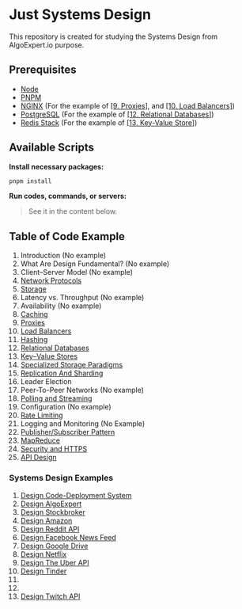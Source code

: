 # Just Systems Design

This repository is created for studying the Systems Design from AlgoExpert.io purpose.

## Prerequisites

- [Node](https://nodejs.org/en/download)
- [PNPM](https://pnpm.io/installation)
- [NGINX](https://nginx.org/en/download.html) (For the example of [\[9. Proxies\]](./09-proxies), and [\[10. Load Balancers\]](./10_load-balancers))
- [PostgreSQL](https://www.postgresql.org/download) (For the example of [\[12. Relational Databases\]](./12_relational_databases))
- [Redis Stack](https://redis.io/docs/latest/operate/oss_and_stack/install/install-stack) (For the example of [\[13. Key-Value Store\]](./13_key-value-stores))

## Available Scripts

**Install necessary packages:**

```bash
pnpm install
```

**Run codes, commands, or servers:**

> See it in the content below.

## Table of Code Example

1. Introduction (No example)
2. What Are Design Fundamental? (No example)
3. Client–Server Model (No example)
4. [Network Protocols](./04_network-protocols)
5. [Storage](./05_storage)
6. Latency vs. Throughput (No example)
7. Availability (No example)
8. [Caching](./08_caching)
9. [Proxies](./09-proxies)
10. [Load Balancers](./10_load-balancers)
11. [Hashing](./11_hashing)
12. [Relational Databases](./12_relational_databases)
13. [Key–Value Stores](./13_key-value-stores)
14. [Specialized Storage Paradigms](./14_specialized-storage-paradigms)
15. [Replication And Sharding](./15_replication-n-sharding)
16. Leader Election
17. Peer-To-Peer Networks (No example)
18. [Polling and Streaming](./18_polling-n-streaming)
19. Configuration (No example)
20. [Rate Limiting](./20_rate-limiting)
21. Logging and Monitoring (No Example)
22. [Publisher/Subscriber Pattern](./22_publisher-subscriber-pattern)
23. [MapReduce](./23_map-reduce)
24. [Security and HTTPS](./24_security-n-https)
25. [API Design](./25_api-design)

### Systems Design Examples

1. [Design Code-Deployment System](./exercises/01_design-code-deployment-system)
2. [Design AlgoExpert](./exercises/02_design-algoexpert)
3. [Design Stockbroker](./exercises/03_design-stockbroker)
4. [Design Amazon](./exercises/04_design-amazon)
5. [Design Reddit API](./exercises/05_design-reddit-api)
6. [Design Facebook News Feed](./exercises/06_design-facebook-news-feed)
7. [Design Google Drive](./exercises/07_design-google-drive)
8. [Design Netflix](./exercises/08_design-netflix)
9. [Design The Uber API](./exercises/09_design-uber)
10. [Design Tinder](./exercises/10_design-tinder)
11.
12.
13. [Design Twitch API](./exercises/13_design-twitch-api)
